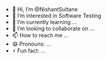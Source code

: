 - 👋 Hi, I’m @NishantSultane
- 👀 I’m interested in Software Testing
- 🌱 I’m currently learning ...
- 💞️ I’m looking to collaborate on ...
- 📫 How to reach me ...
- 😄 Pronouns: ...
- ⚡ Fun fact: ...

<!---
NishantSultane/NishantSultane is a ✨ special ✨ repository because its `README.md` (this file) appears on your GitHub profile.
You can click the Preview link to take a look at your changes.
--->
